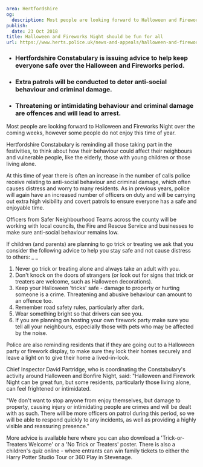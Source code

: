 ```yaml
area: Hertfordshire
og:
  description: Most people are looking forward to Halloween and Fireworks Night over the coming weeks, however some people do not enjoy this time of year.
publish:
  date: 23 Oct 2018
title: Halloween and Fireworks Night should be fun for all
url: https://www.herts.police.uk/news-and-appeals/halloween-and-fireworks-night-should-be-fun-for-all-ALL
```

* ### Hertfordshire Constabulary is issuing advice to help keep everyone safe over the Halloween and Fireworks period.

 * ### Extra patrols will be conducted to deter anti-social behaviour and criminal damage.

 * ### Threatening or intimidating behaviour and criminal damage are offences and will lead to arrest.

Most people are looking forward to Halloween and Fireworks Night over the coming weeks, however some people do not enjoy this time of year.

Hertfordshire Constabulary is reminding all those taking part in the festivities, to think about how their behaviour could affect their neighbours and vulnerable people, like the elderly, those with young children or those living alone.

At this time of year there is often an increase in the number of calls police receive relating to anti-social behaviour and criminal damage, which often causes distress and worry to many residents. As in previous years, police will again have an increased number of officers on duty and will be carrying out extra high visibility and covert patrols to ensure everyone has a safe and enjoyable time.

Officers from Safer Neighbourhood Teams across the county will be working with local councils, the Fire and Rescue Service and businesses to make sure anti-social behaviour remains low.

If children (and parents) are planning to go trick or treating we ask that you consider the following advice to help you stay safe and not cause distress to others: _ _

 1. Never go trick or treating alone and always take an adult with you.
 2. Don't knock on the doors of strangers (or look out for signs that trick or treaters are welcome, such as Halloween decorations).
 3. Keep your Halloween 'tricks' safe - damage to property or hurting someone is a crime. Threatening and abusive behaviour can amount to an offence too.
 4. Remember road safety rules, particularly after dark.
 5. Wear something bright so that drivers can see you.
 6. If you are planning on hosting your own firework party make sure you tell all your neighbours, especially those with pets who may be affected by the noise.

Police are also reminding residents that if they are going out to a Halloween party or firework display, to make sure they lock their homes securely and leave a light on to give their home a lived-in-look.

Chief Inspector David Partridge, who is coordinating the Constabulary's activity around Halloween and Bonfire Night, said: "Halloween and Firework Night can be great fun, but some residents, particularly those living alone, can feel frightened or intimidated.

"We don't want to stop anyone from enjoy themselves, but damage to property, causing injury or intimidating people are crimes and will be dealt with as such. There will be more officers on patrol during this period, so we will be able to respond quickly to any incidents, as well as providing a highly visible and reassuring presence."

More advice is available here where you can also download a 'Trick-or-Treaters Welcome' or a 'No Trick or Treaters' poster. There is also a children's quiz online - where entrants can win family tickets to either the Harry Potter Studio Tour or 360 Play in Stevenage.
